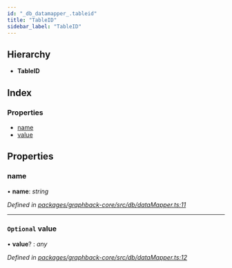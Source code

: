 ```yaml
---
id: "_db_datamapper_.tableid"
title: "TableID"
sidebar_label: "TableID"
---
```


## Hierarchy

* **TableID**

## Index

### Properties

* [name](_db_datamapper_.tableid.md#name)
* [value](_db_datamapper_.tableid.md#optional-value)

## Properties

###  name

• **name**: *string*

*Defined in [packages/graphback-core/src/db/dataMapper.ts:11](https://github.com/aerogear/graphback/blob/b39280e7/packages/graphback-core/src/db/dataMapper.ts#L11)*

___

### `Optional` value

• **value**? : *any*

*Defined in [packages/graphback-core/src/db/dataMapper.ts:12](https://github.com/aerogear/graphback/blob/b39280e7/packages/graphback-core/src/db/dataMapper.ts#L12)*

